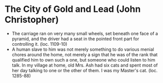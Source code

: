 # The City of Gold and Lead (John Christopher)
* The carriage ran on very many small wheels, set beneath one face of a pyramid, and the driver had a seat in the pointed front part for controlling it. (loc. 1109-10)
* A human slave to him was not merely something to do various menial chores around the home, not merely a sign that he was of the rank that qualified him to own such a one, but someone who could listen to him talk. In my village at home, old Mrs. Ash had six cats and spent most of her day talking to one or the other of them. I was my Master's cat. (loc. 1285-88)